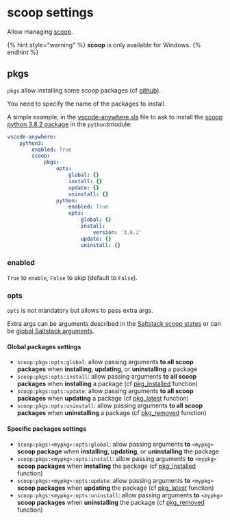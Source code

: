 # scoop settings

Allow managing [scoop](https://scoop.sh).

{% hint style="warning" %}
**scoop** is only available for Windows.
{% endhint %}

## pkgs

`pkgs` allow installing some scoop packages \(cf [github](https://github.com/lukesampson/scoop)\).

You need to specify the name of the packages to install.

A simple example, in the [vscode-anywhere.sls](../../../structure/conf/saltstack/pillar.md#vscode-anywhere-sls) file to ask to install the [scoop python 3.8.2 package](https://chocolatey.org/packages/python/3.8.2) in the `python3`module:

```yaml
vscode-anywhere:
    python3:
        enabled: True
        scoop:
            pkgs:
                opts:
                    global: {}
                    install: {}
                    update: {}
                    uninstall: {}
                python:
                    enabled: True
                    opts:
                        global: {}
                        install:
                            version: '3.8.2'
                        update: {}
                        uninstall: {}
```

### enabled

`True` to `enable`, `False` to skip \(default to `False`\).

### opts

`opts` is not mandatory but allows to pass extra args.

Extra args can be arguments described in the [Saltstack scoop states](https://docs.saltstack.com/en/master/ref/states/all/salt.states.chocolatey.html) or can be [global Saltstack arguments](https://docs.saltstack.com/en/latest/ref/states/requisites.html).

#### Global packages settings

* `scoop:pkgs:opts:global`: allow  passing arguments **to all scoop packages** when **installing**, **updating**, or **uninstalling** a package
*  `scoop:pkgs:opts:install`: allow passing arguments **to all scoop packages** when **installing** a package \(cf [pkg\_installed](https://github.com/gigi206/VSCode-Anywhere/blob/V2/_states/scoop.py) function\)
* `scoop:pkgs:opts:update`: allow passing arguments **to all scoop packages** when **updating** a package \(cf [pkg\_latest](https://github.com/gigi206/VSCode-Anywhere/blob/V2/_states/scoop.py) function\)
* `scoop:pkgs:opts:uninstall`: allow passing arguments **to all scoop packages** when **uninstalling** a package \(cf [pkg\_removed](https://github.com/gigi206/VSCode-Anywhere/blob/V2/_states/scoop.py) function\)

#### Specific packages settings

* `scoop:pkgs:<mypkg>:opts:global`: allow passing arguments **to** `<mypkg>` **scoop package** when **installing**, **updating**, or **uninstalling** the package
* `scoop:pkgs:<mypkg>:opts:install`: allow passing arguments **to** `<mypkg>` **scoop packages** when **installing** the package \(cf [pkg\_installed](https://github.com/gigi206/VSCode-Anywhere/blob/V2/_states/scoop.py) function\)
* `scoop:pkgs:<mypkg>:opts:update`: allow passing arguments **to** `<mypkg>` **scoop packages** when **updating** the package \(cf [pkg\_latest](https://github.com/gigi206/VSCode-Anywhere/blob/V2/_states/scoop.py) function\)
* `scoop:pkgs:<mypkg>:opts:uninstall`: allow passing arguments **to** `<mypkg>` **scoop packages** when **uninstalling** the package \(cf [pkg\_removed](https://github.com/gigi206/VSCode-Anywhere/blob/V2/_states/scoop.py) function\)

